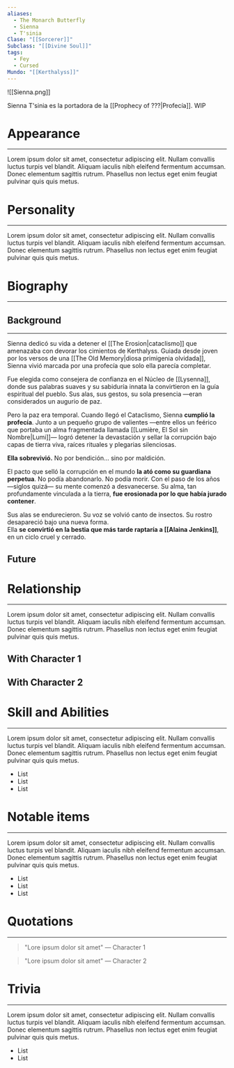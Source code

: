 ```yaml
---
aliases:
  - The Monarch Butterfly
  - Sienna
  - T'sinia
Clase: "[[Sorcerer]]"
Subclass: "[[Divine Soul]]"
tags:
  - Fey
  - Cursed
Mundo: "[[Kerthalyss]]"
---
```

![[Sienna.png]]

Sienna T'sinia es la portadora de la [[Prophecy of ???|Profecía]]. WIP

# Appearance
---

Lorem ipsum dolor sit amet, consectetur adipiscing elit. Nullam convallis luctus turpis vel blandit. Aliquam iaculis nibh eleifend fermentum accumsan. Donec elementum sagittis rutrum. Phasellus non lectus eget enim feugiat pulvinar quis quis metus.
# Personality
---

Lorem ipsum dolor sit amet, consectetur adipiscing elit. Nullam convallis luctus turpis vel blandit. Aliquam iaculis nibh eleifend fermentum accumsan. Donec elementum sagittis rutrum. Phasellus non lectus eget enim feugiat pulvinar quis quis metus.
# Biography
---
## Background
---
Sienna dedicó su vida a detener el [[The Erosion|cataclismo]] que amenazaba con devorar los cimientos de Kerthalyss. Guiada desde joven por los versos de una [[The Old Memory|diosa primigenia olvidada]], Sienna vivió marcada por una profecía que solo ella parecía completar.

Fue elegida como consejera de confianza en el Núcleo de [[Lysenna]], donde sus palabras suaves y su sabiduría innata la convirtieron en la guía espiritual del pueblo. Sus alas, sus gestos, su sola presencia —eran considerados un augurio de paz.

Pero la paz era temporal. Cuando llegó el Cataclismo, Sienna **cumplió la profecía**. Junto a un pequeño grupo de valientes —entre ellos un feérico que portaba un alma fragmentada llamada [[Lumière, El Sol sin Nombre|Lumi]]— logró detener la devastación y sellar la corrupción bajo capas de tierra viva, raíces rituales y plegarias silenciosas.

**Ella sobrevivió.** No por bendición... sino por maldición.

El pacto que selló la corrupción en el mundo **la ató como su guardiana perpetua**. No podía abandonarlo. No podía morir. Con el paso de los años —siglos quizá— su mente comenzó a desvanecerse. Su alma, tan profundamente vinculada a la tierra, **fue erosionada por lo que había jurado contener**.

Sus alas se endurecieron. Su voz se volvió canto de insectos. Su rostro desapareció bajo una nueva forma.  
Ella **se convirtió en la bestia que más tarde raptaría a [[Alaina Jenkins]]**, en un ciclo cruel y cerrado.
## Future

# Relationship
---
Lorem ipsum dolor sit amet, consectetur adipiscing elit. Nullam convallis luctus turpis vel blandit. Aliquam iaculis nibh eleifend fermentum accumsan. Donec elementum sagittis rutrum. Phasellus non lectus eget enim feugiat pulvinar quis quis metus.

## With Character 1

## With Character 2

# Skill and Abilities
---
Lorem ipsum dolor sit amet, consectetur adipiscing elit. Nullam convallis luctus turpis vel blandit. Aliquam iaculis nibh eleifend fermentum accumsan. Donec elementum sagittis rutrum. Phasellus non lectus eget enim feugiat pulvinar quis quis metus.

- List
- List
- List
# Notable items
---
Lorem ipsum dolor sit amet, consectetur adipiscing elit. Nullam convallis luctus turpis vel blandit. Aliquam iaculis nibh eleifend fermentum accumsan. Donec elementum sagittis rutrum. Phasellus non lectus eget enim feugiat pulvinar quis quis metus.

- List
- List
- List
# Quotations
---
>"Lore ipsum dolor sit amet" — Character 1

>"Lore ipsum dolor sit amet" — Character 2

# Trivia
---
Lorem ipsum dolor sit amet, consectetur adipiscing elit. Nullam convallis luctus turpis vel blandit. Aliquam iaculis nibh eleifend fermentum accumsan. Donec elementum sagittis rutrum. Phasellus non lectus eget enim feugiat pulvinar quis quis metus.

- List
- List